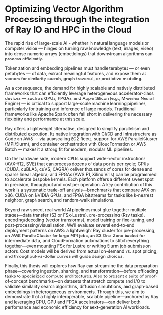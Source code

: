 # Optimizing Vector Algorithm Processing through the integration of Ray IO and HPC in the Cloud



The rapid rise of large-scale AI - whether in natural language models or computer vision — hinges on turning raw knowledge (text, images, video) into dense numeric arrays (embeddings) that downstream algorithms can process efficiently.

Tokenization and embedding pipelines must handle terabytes — or even petabytes — of data, extract meaningful features, and expose them as vectors for similarity search, graph traversal, or predictive modeling.

As a consequence, the demand for highly scalable and natively distributed frameworks that can efficiently leverage heterogeneous accelerator-class devices — such as GPUs, FPGAs, and Apple Silicon (e.g., M-series Neural Engine) — is critical to support large-scale machine learning pipelines, particularly for training and inference of large models. Traditional frameworks like Apache Spark often fall short in delivering the necessary flexibility and performance at this scale.

Ray offers a lightweight alternative, designed to simplify parallelism and distributed execution. Its native integration with CI/CD and Infrastructure as Code on AWS — via autoscaling EC2 fleets, support for AWS ParallelCluster (MPI/Slurm), and container orchestration with CloudFormation or AWS Batch — makes it a strong fit for modern, modular ML pipelines.

On the hardware side, modern CPUs support wide-vector instructions (AVX-512, SVE) that can process dozens of data points per cycle; GPUs (CUDA, cuBLAS, cuVS, CAGRA) deliver thousands of cores for dense and sparse linear algebra; and FPGAs (AWS F1, Xilinx Vitis) can be programmed to accelerate bespoke kernels.  Each platform offers a different sweet spot in precision, throughput and cost per operation.  A key contribution of this work is a systematic trade-off analysis—benchmarks that compare AVX on x86, CUDA on NVIDIA GPUs, and FPGA bitstreams for tasks like k-nearest neighbor, graph search, and random-walk simulations.

Beyond raw speed, real-world AI pipelines must glue together multiple stages—data transfer (S3 or FSx-Lustre), pre-processing (Ray tasks), encoding/decoding (vector transforms), model training or fine-tuning, and post-processing/visualization.  We’ll evaluate several end-to-end deployment patterns on AWS: a lightweight Ray cluster for pre-processing, an AWS ParallelCluster for large MPI jobs, an S3 One-Zone bucket for intermediate data, and CloudFormation automations to stitch everything together—even mounting FSx for Lustre or writing Slurm job-submission actors.  Cost models will be derived from actual on-demand vs. spot pricing, and throughput-vs-dollar curves will guide design choices.

Finally, this thesis will explores how Ray can streamline the data preparation phase—covering ingestion, sharding, and transformation—before offloading tasks to specialized compute architectures. Also to present a suite of proof-of-concept benchmarks—on datasets that stretch compute and I/O to validate similarity search algorithms, diffusion simulations, and graph-based embeddings in heterogeneous environments. Through this, we aim to demonstrate that a highly interoperable, scalable pipeline—anchored by Ray and leveraging CPU, GPU and FPGA accelerators—can deliver both performance and economic efficiency for next-generation AI workloads.